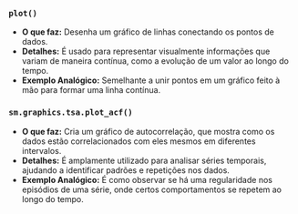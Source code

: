 ### `plot()`
- **O que faz:** Desenha um gráfico de linhas conectando os pontos de dados.
- **Detalhes:** É usado para representar visualmente informações que variam de maneira contínua, como a evolução de um valor ao longo do tempo.
- **Exemplo Analógico:** Semelhante a unir pontos em um gráfico feito à mão para formar uma linha contínua.

### `sm.graphics.tsa.plot_acf()`
- **O que faz:** Cria um gráfico de autocorrelação, que mostra como os dados estão correlacionados com eles mesmos em diferentes intervalos.
- **Detalhes:** É amplamente utilizado para analisar séries temporais, ajudando a identificar padrões e repetições nos dados.
- **Exemplo Analógico:** É como observar se há uma regularidade nos episódios de uma série, onde certos comportamentos se repetem ao longo do tempo.





